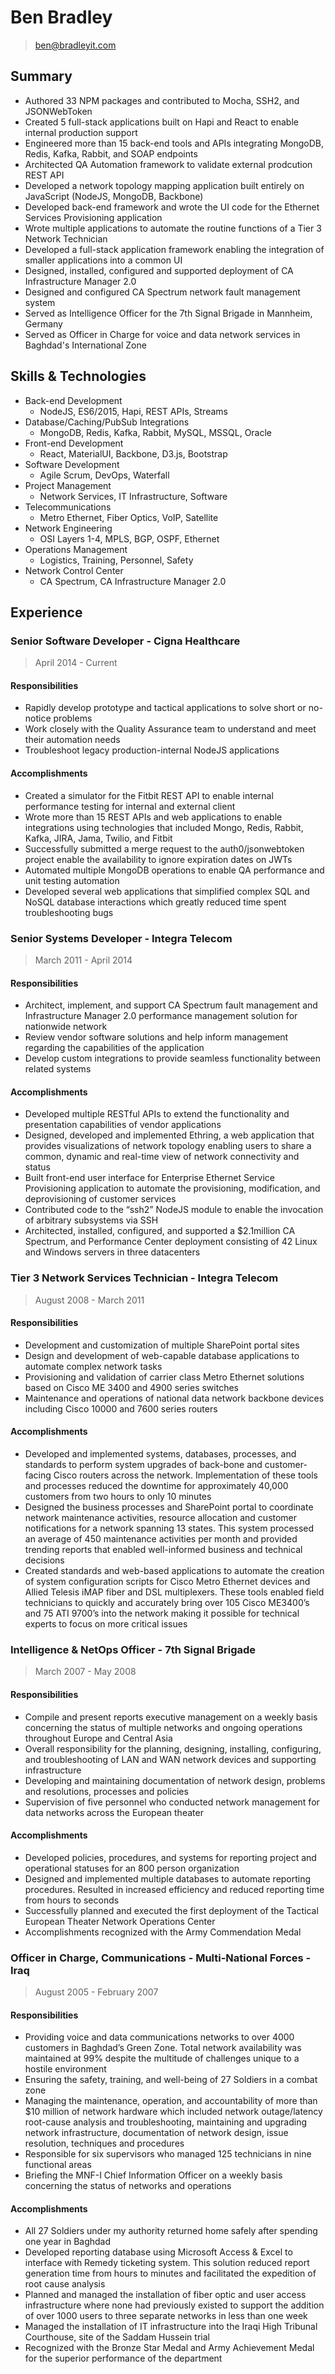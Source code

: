 # Ben Bradley

> ben@bradleyit.com

## Summary

- Authored 33 NPM packages and contributed to Mocha, SSH2, and JSONWebToken
- Created 5 full-stack applications built on Hapi and React to enable internal production support
- Engineered more than 15 back-end tools and APIs integrating MongoDB, Redis, Kafka, Rabbit, and SOAP endpoints
- Architected QA Automation framework to validate external prodcution REST API
- Developed a network topology mapping application built entirely on JavaScript (NodeJS, MongoDB, Backbone)
- Developed back-end framework and wrote the UI code for the Ethernet Services Provisioning application
- Wrote multiple applications to automate the routine functions of a Tier 3 Network Technician
- Developed a full-stack application framework enabling the integration of smaller applications into a common UI
- Designed, installed, configured and supported deployment of CA Infrastructure Manager 2.0
- Designed and configured CA Spectrum network fault management system
- Served as Intelligence Officer for the 7th Signal Brigade in Mannheim, Germany
- Served as Officer in Charge for voice and data network services in Baghdad's International Zone

## Skills & Technologies

- Back-end Development
  - NodeJS, ES6/2015, Hapi, REST APIs, Streams
- Database/Caching/PubSub Integrations
  - MongoDB, Redis, Kafka, Rabbit, MySQL, MSSQL, Oracle
- Front-end Development
  - React, MaterialUI, Backbone, D3.js, Bootstrap
- Software Development
  - Agile Scrum, DevOps, Waterfall
- Project Management
  - Network Services, IT Infrastructure, Software
- Telecommunications
  - Metro Ethernet, Fiber Optics, VoIP, Satellite
- Network Engineering
  - OSI Layers 1-4, MPLS, BGP, OSPF, Ethernet
- Operations Management
  - Logistics, Training, Personnel, Safety
- Network Control Center
  - CA Spectrum, CA Infrastructure Manager 2.0

## Experience

### Senior Software Developer - Cigna Healthcare

> April 2014 - Current

#### Responsibilities

- Rapidly develop prototype and tactical applications to solve short or no-notice problems
- Work closely with the Quality Assurance team to understand and meet their automation needs
- Troubleshoot legacy production-internal NodeJS applications

#### Accomplishments

- Created a simulator for the Fitbit REST API to enable internal performance testing for internal and external client
- Wrote more than 15 REST APIs and web applications to enable integrations using technologies that included Mongo, Redis, Rabbit, Kafka, JIRA, Jama, Twilio, and Fitbit
- Successfully submitted a merge request to the auth0/jsonwebtoken project enable the availability to ignore expiration dates on JWTs
- Automated multiple MongoDB operations to enable QA performance and unit testing automation
- Developed several web applications that simplified complex SQL and NoSQL database interactions which greatly reduced time spent troubleshooting bugs


### Senior Systems Developer - Integra Telecom

> March 2011 - April 2014

#### Responsibilities

- Architect, implement, and support CA Spectrum fault management and Infrastructure Manager 2.0 performance management solution for nationwide network
- Review vendor software solutions and help inform management regarding the capabilities of the application
- Develop custom integrations to provide seamless functionality between related systems

#### Accomplishments

- Developed multiple RESTful APIs to extend the functionality and presentation capabilities of vendor applications
- Designed, developed and implemented Ethring, a web application that provides visualizations of network topology enabling users to share a common, dynamic and real-time view of network connectivity and status
- Built front-end user interface for Enterprise Ethernet Service Provisioning application to automate the provisioning, modification, and deprovisioning of customer services
- Contributed code to the “ssh2” NodeJS module to enable the invocation of arbitrary subsystems via SSH
- Architected, installed, configured, and supported a $2.1million CA Spectrum, and Performance Center deployment consisting of 42 Linux and Windows servers in three datacenters


### Tier 3 Network Services Technician - Integra Telecom

> August 2008 - March 2011

#### Responsibilities

- Development and customization of multiple SharePoint portal sites
- Design and development of web-capable database applications to automate complex network tasks
- Provisioning and validation of carrier class Metro Ethernet solutions based on Cisco ME 3400 and 4900 series switches
- Maintenance and operations of national data network backbone devices including Cisco 10000 and 7600 series routers

#### Accomplishments

- Developed and implemented systems, databases, processes, and standards to perform system upgrades of back-bone and customer-facing Cisco routers across the network.  Implementation of these tools and processes reduced the downtime for approximately 40,000 customers from two hours to only 10 minutes
- Designed the business processes and SharePoint portal to coordinate network maintenance activities, resource allocation and customer notifications for a network spanning 13 states.  This system processed an average of 450 maintenance activities per month and provided trending reports that enabled well-informed business and technical decisions
- Created standards and web-based applications to automate the creation of system configuration scripts for Cisco Metro Ethernet devices and Allied Telesis iMAP fiber and DSL multiplexers.  These tools enabled field technicians to quickly and accurately bring over 105 Cisco ME3400’s and 75 ATI 9700’s into the network making it possible for technical experts to focus on more critical issues


### Intelligence & NetOps Officer - 7th Signal Brigade

> March 2007 - May 2008

#### Responsibilities

- Compile and present reports executive management on a weekly basis concerning the status of multiple networks and ongoing operations throughout Europe and Central Asia
- Overall responsibility for the planning, designing, installing, configuring, and troubleshooting of LAN and WAN network devices and supporting infrastructure
- Developing and maintaining documentation of network design, problems and resolutions, processes and policies
- Supervision of five personnel who conducted network management for data networks across the European theater

#### Accomplishments

- Developed policies, procedures, and systems for reporting project and operational statuses for an 800 person organization
- Designed and implemented multiple databases to automate reporting procedures. Resulted in increased efficiency and reduced reporting time from hours to seconds
- Successfully planned and executed the first deployment of the Tactical European Theater Network Operations Center
- Accomplishments recognized with the Army Commendation Medal


### Officer in Charge, Communications - Multi-National Forces - Iraq

> August 2005 - February 2007

#### Responsibilities

- Providing voice and data communications networks to over 4000 customers in Baghdad’s Green Zone. Total network availability was maintained at 99% despite the multitude of challenges unique to a hostile environment
- Ensuring the safety, training, and well-being of 27 Soldiers in a combat zone
- Managing the maintenance, operation, and accountability of more than $10 million of network hardware which included network outage/latency root-cause analysis and troubleshooting, maintaining and upgrading network infrastructure, documentation of network design, issue resolution, techniques and procedures
- Responsible for six supervisors who managed 125 technicians in nine functional areas
- Briefing the MNF-I Chief Information Officer on a weekly basis concerning the status of networks and operations

#### Accomplishments

- All 27 Soldiers under my authority returned home safely after spending one year in Baghdad
- Developed reporting database using Microsoft Access & Excel to interface with Remedy ticketing system. This solution reduced report generation time from hours to minutes and facilitated the expedition of root cause analysis
- Planned and managed the installation of fiber optic and user access infrastructure where none had previously existed to support the addition of over 1000 users to three separate networks in less than one week
- Managed the installation of IT infrastructure into the Iraqi High Tribunal Courthouse, site of the Saddam Hussein trial
- Recognized with the Bronze Star Medal and Army Achievement Medal for the superior performance of the department
